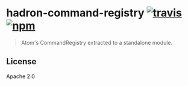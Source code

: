 # hadron-command-registry [![travis][travis_img]][travis_url] [![npm][npm_img]][npm_url]

> Atom's CommandRegistry extracted to a standalone module.

## License

Apache 2.0

[travis_img]: https://img.shields.io/travis/mongodb-js/hadron-command-registry.svg
[travis_url]: https://travis-ci.org/mongodb-js/hadron-command-registry
[npm_img]: https://img.shields.io/npm/v/hadron-command-registry.svg
[npm_url]: https://npmjs.org/package/hadron-command-registry
